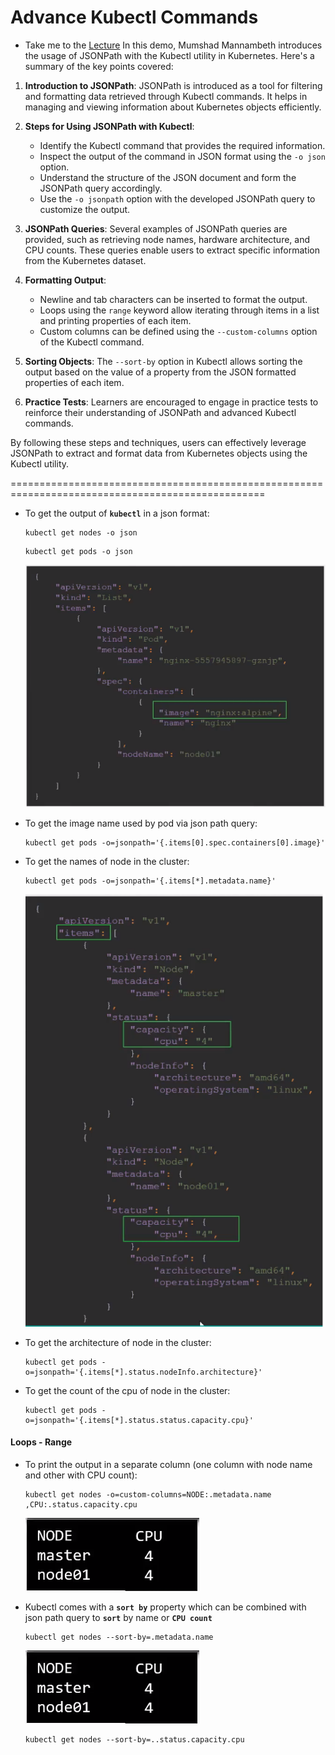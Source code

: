 # Advance Kubectl Commands

  - Take me to the [Lecture](https://kodekloud.com/topic/advanced-kubectl-commands/)
In this demo, Mumshad Mannambeth introduces the usage of JSONPath with the Kubectl utility in Kubernetes. Here's a summary of the key points covered:

1. **Introduction to JSONPath**: JSONPath is introduced as a tool for filtering and formatting data retrieved through Kubectl commands. It helps in managing and viewing information about Kubernetes objects efficiently.

2. **Steps for Using JSONPath with Kubectl**:
   - Identify the Kubectl command that provides the required information.
   - Inspect the output of the command in JSON format using the `-o json` option.
   - Understand the structure of the JSON document and form the JSONPath query accordingly.
   - Use the `-o jsonpath` option with the developed JSONPath query to customize the output.

3. **JSONPath Queries**: Several examples of JSONPath queries are provided, such as retrieving node names, hardware architecture, and CPU counts. These queries enable users to extract specific information from the Kubernetes dataset.

4. **Formatting Output**:
   - Newline and tab characters can be inserted to format the output.
   - Loops using the `range` keyword allow iterating through items in a list and printing properties of each item.
   - Custom columns can be defined using the `--custom-columns` option of the Kubectl command.

5. **Sorting Objects**: The `--sort-by` option in Kubectl allows sorting the output based on the value of a property from the JSON formatted properties of each item.

6. **Practice Tests**: Learners are encouraged to engage in practice tests to reinforce their understanding of JSONPath and advanced Kubectl commands.

By following these steps and techniques, users can effectively leverage JSONPath to extract and format data from Kubernetes objects using the Kubectl utility.


==================================================================================================



  - To get the output of **`kubectl`** in a json format: 

    ```
    kubectl get nodes -o json
    ```

    ```
    kubectl get pods -o json 
    ```

    ![pod](../../images/jpod.PNG)

  - To get the image name used by pod via json path query:

    ```
    kubectl get pods -o=jsonpath='{.items[0].spec.containers[0].image}'
    ```

  - To get the names of node in the cluster:

    ```
    kubectl get pods -o=jsonpath='{.items[*].metadata.name}'
    ```

    ![node](../../images/jnode.PNG)


  - To get the architecture of node in the cluster:

    ```
    kubectl get pods -o=jsonpath='{.items[*].status.nodeInfo.architecture}'
    ```

  - To get the count of the cpu of node in the cluster:

    ```
    kubectl get pods -o=jsonpath='{.items[*].status.status.capacity.cpu}'
    ```

  #### Loops - Range

  - To print the output in a separate column (one column with node name and other with CPU count):

    ```
    kubectl get nodes -o=custom-columns=NODE:.metadata.name ,CPU:.status.capacity.cpu
    ```
    
    ![loop](../../images/loop.PNG)

  - Kubectl comes with a **`sort by`** property which can be combined with json path query to **`sort`** by name or **`CPU count`**

    ```
    kubectl get nodes --sort-by=.metadata.name
    ```

    ![loop](../../images/loop.PNG)

    ```
    kubectl get nodes --sort-by=..status.capacity.cpu
    ```
